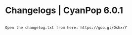 Changelogs | CyanPop 6.0.1
===========================

```bash

Open the changelog.txt from here: https://goo.gl/OshxrY

```




